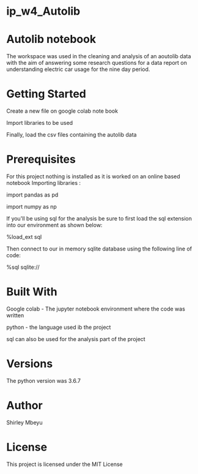 # ip_w4_Autolib
# Autolib notebook
The workspace was used in the cleaning and analysis of an aoutolib data with the aim of answering some research questions for a data report on understanding electric car usage for the nine day period.

# Getting Started
Create a new file on google colab note book

Import libraries to be used

Finally, load the csv files containing the autolib data

# Prerequisites
For this project nothing is installed as it is worked on an online based notebook
Importing libraries :

import pandas as pd

import numpy as np


If you'll be using sql for the analysis be sure to first load the sql extension into our environment as shown below:

%load_ext sql

Then connect to our in memory sqlite database using the following line of code:

%sql sqlite://

# Built With
Google colab - The jupyter notebook environment where the code was written

python - the language used ib the project

sql can also be used for the analysis part of the project

# Versions
The python version was 3.6.7

# Author

Shirley Mbeyu 

# License

This project is licensed under the MIT License
